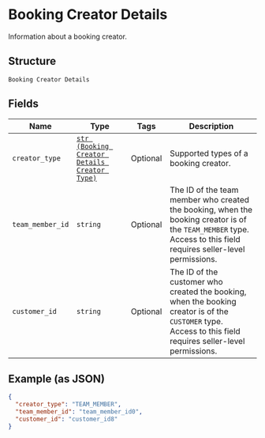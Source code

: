 
# Booking Creator Details

Information about a booking creator.

## Structure

`Booking Creator Details`

## Fields

| Name | Type | Tags | Description |
|  --- | --- | --- | --- |
| `creator_type` | [`str (Booking Creator Details Creator Type)`](/doc/models/booking-creator-details-creator-type.md) | Optional | Supported types of a booking creator. |
| `team_member_id` | `string` | Optional | The ID of the team member who created the booking, when the booking creator is of the `TEAM_MEMBER` type.<br>Access to this field requires seller-level permissions. |
| `customer_id` | `string` | Optional | The ID of the customer who created the booking, when the booking creator is of the `CUSTOMER` type.<br>Access to this field requires seller-level permissions. |

## Example (as JSON)

```json
{
  "creator_type": "TEAM_MEMBER",
  "team_member_id": "team_member_id0",
  "customer_id": "customer_id8"
}
```

